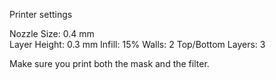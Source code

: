 Printer settings

Nozzle Size: 0.4 mm\
Layer Height: 0.3 mm
Infill: 15%
Walls: 2
Top/Bottom Layers: 3

Make sure you print both the mask and the filter.
